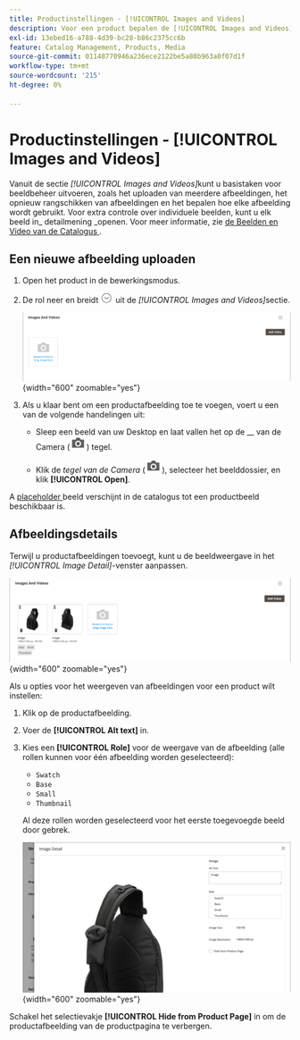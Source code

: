```yaml
---
title: Productinstellingen - [!UICONTROL Images and Videos]
description: Voor een product bepalen de [!UICONTROL Images and Videos] -instellingen hoe elke afbeelding of video wordt gebruikt voor de productlijst.
exl-id: 13ebed16-a788-4d39-bc28-b86c2375cc6b
feature: Catalog Management, Products, Media
source-git-commit: 01148770946a236ece2122be5a88b963a0f07d1f
workflow-type: tm+mt
source-wordcount: '215'
ht-degree: 0%

---
```


# Productinstellingen - [!UICONTROL Images and Videos]

Vanuit de sectie _[!UICONTROL Images and Videos]_&#x200B;kunt u basistaken voor beeldbeheer uitvoeren, zoals het uploaden van meerdere afbeeldingen, het opnieuw rangschikken van afbeeldingen en het bepalen hoe elke afbeelding wordt gebruikt. Voor extra controle over individuele beelden, kunt u elk beeld in_ detailmening _openen. Voor meer informatie, zie [ de Beelden en Video van de Catalogus ](catalog-images-video.md).

## Een nieuwe afbeelding uploaden

1. Open het product in de bewerkingsmodus.

1. De rol neer en breidt ![ selecteur van de Uitbreiding ](../assets/icon-display-expand.png) uit de _[!UICONTROL Images and Videos]_&#x200B;sectie.

   ![ Beelden en Video&#39;s ](./assets/product-simple-images-videos.png){width="600" zoomable="yes"}

1. Als u klaar bent om een productafbeelding toe te voegen, voert u een van de volgende handelingen uit:

   - Sleep een beeld van uw Desktop en laat vallen het op de __ van de Camera (![ het pictogram van de Camera ](../assets/icon-camera.png)) tegel.

   - Klik de _tegel van de Camera_ (![ het pictogram van de Camera ](../assets/icon-camera.png)), selecteer het beelddossier, en klik **[!UICONTROL Open]**.

A [ placeholder ](product-image-config.md#image-placeholders) beeld verschijnt in de catalogus tot een productbeeld beschikbaar is.

## Afbeeldingsdetails

Terwijl u productafbeeldingen toevoegt, kunt u de beeldweergave in het _[!UICONTROL Image Detail]_-venster aanpassen.

![ beelden van het Product ](./assets/image-video.png){width="600" zoomable="yes"}

Als u opties voor het weergeven van afbeeldingen voor een product wilt instellen:

1. Klik op de productafbeelding.

1. Voer de **[!UICONTROL Alt text]** in.

1. Kies een **[!UICONTROL Role]** voor de weergave van de afbeelding (alle rollen kunnen voor één afbeelding worden geselecteerd):

   - `Swatch`
   - `Base`
   - `Small`
   - `Thumbnail`

   Al deze rollen worden geselecteerd voor het eerste toegevoegde beeld door gebrek.

   ![ de details van het Beeld ](./assets/product-image-details.png){width="600" zoomable="yes"}

Schakel het selectievakje **[!UICONTROL Hide from Product Page]** in om de productafbeelding van de productpagina te verbergen.
